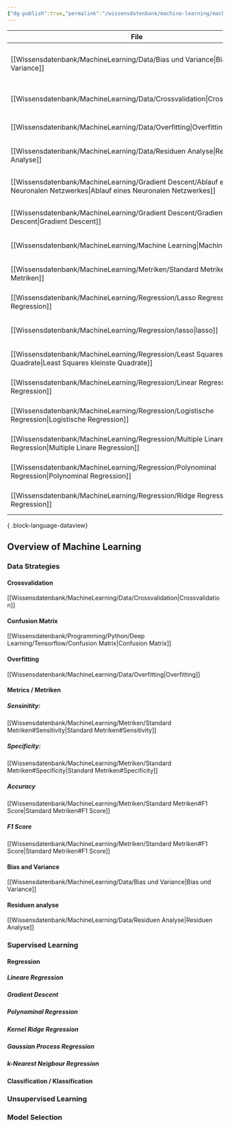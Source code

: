 ```yaml
---
{"dg-publish":true,"permalink":"/wissensdatenbank/machine-learning/machine-learning/"}
---
```


| File                                                                                                                            | file.cday         | file.tags                                             |
| ------------------------------------------------------------------------------------------------------------------------------- | ----------------- | ----------------------------------------------------- |
| [[Wissensdatenbank/MachineLearning/Data/Bias und Variance\|Bias und Variance]]                                               | October 01, 2023  | <ul><li>#Bias</li><li>#Variance</li><li>#ML</li></ul> |
| [[Wissensdatenbank/MachineLearning/Data/Crossvalidation\|Crossvalidation]]                                                   | October 01, 2023  | <ul></ul>                                             |
| [[Wissensdatenbank/MachineLearning/Data/Overfitting\|Overfitting]]                                                           | October 02, 2023  | <ul></ul>                                             |
| [[Wissensdatenbank/MachineLearning/Data/Residuen Analyse\|Residuen Analyse]]                                                 | October 02, 2023  | <ul></ul>                                             |
| [[Wissensdatenbank/MachineLearning/Gradient Descent/Ablauf eines Neuronalen Netzwerkes\|Ablauf eines Neuronalen Netzwerkes]] | October 03, 2023  | <ul><li>#Deep</li><li>#learning</li></ul>             |
| [[Wissensdatenbank/MachineLearning/Gradient Descent/Gradient Descent\|Gradient Descent]]                                     | October 06, 2023  | <ul></ul>                                             |
| [[Wissensdatenbank/MachineLearning/Machine Learning\|Machine Learning]]                                                      | October 01, 2023  | <ul></ul>                                             |
| [[Wissensdatenbank/MachineLearning/Metriken/Standard Metriken\|Standard Metriken]]                                           | October 01, 2023  | <ul></ul>                                             |
| [[Wissensdatenbank/MachineLearning/Regression/Lasso Regression\|Lasso Regression]]                                           | October 01, 2023  | <ul></ul>                                             |
| [[Wissensdatenbank/MachineLearning/Regression/lasso\|lasso]]                                                                 | January 14, 2024  | <ul></ul>                                             |
| [[Wissensdatenbank/MachineLearning/Regression/Least Squares kleinste Quadrate\|Least Squares kleinste Quadrate]]             | March 27, 2023    | <ul></ul>                                             |
| [[Wissensdatenbank/MachineLearning/Regression/Linear Regression\|Linear Regression]]                                         | October 01, 2023  | <ul></ul>                                             |
| [[Wissensdatenbank/MachineLearning/Regression/Logistische Regression\|Logistische Regression]]                               | March 27, 2023    | <ul></ul>                                             |
| [[Wissensdatenbank/MachineLearning/Regression/Multiple Linare Regression\|Multiple Linare Regression]]                       | February 08, 2024 | <ul></ul>                                             |
| [[Wissensdatenbank/MachineLearning/Regression/Polynominal Regression\|Polynominal Regression]]                               | October 02, 2023  | <ul></ul>                                             |
| [[Wissensdatenbank/MachineLearning/Regression/Ridge Regression\|Ridge Regression]]                                           | October 01, 2023  | <ul></ul>                                             |

{ .block-language-dataview}

## Overview of Machine Learning

### Data Strategies

#### Crossvalidation
[[Wissensdatenbank/MachineLearning/Data/Crossvalidation\|Crossvalidation]]
#### Confusion Matrix
[[Wissensdatenbank/Programming/Python/Deep Learning/Tensorflow/Confusion Matrix\|Confusion Matrix]]

#### Overfitting
[[Wissensdatenbank/MachineLearning/Data/Overfitting\|Overfitting]]

#### Metrics / Metriken

##### Sensinitity:
[[Wissensdatenbank/MachineLearning/Metriken/Standard Metriken#Sensitivity\|Standard Metriken#Sensitivity]]

##### Specificity:
[[Wissensdatenbank/MachineLearning/Metriken/Standard Metriken#Specificity\|Standard Metriken#Specificity]]

##### Accuracy
[[Wissensdatenbank/MachineLearning/Metriken/Standard Metriken#F1 Score\|Standard Metriken#F1 Score]]

##### F1 Score
[[Wissensdatenbank/MachineLearning/Metriken/Standard Metriken#F1 Score\|Standard Metriken#F1 Score]]



#### Bias and Variance
[[Wissensdatenbank/MachineLearning/Data/Bias und Variance\|Bias und Variance]]



#### Residuen analyse
[[Wissensdatenbank/MachineLearning/Data/Residuen Analyse\|Residuen Analyse]]
### Supervised Learning

#### Regression
##### Lineare Regression

##### Gradient Descent

##### Polynominal Regression

##### Kernel Ridge Regression

##### Gaussian Process Regression

##### k-Nearest Neigbour Regression




#### Classification / Klassification

### Unsupervised Learning



### Model Selection
